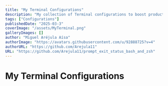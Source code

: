 ```yaml
---
title: "My Terminal Configurations"
description: "My collection of Terminal configurations to boost productivity and make it look cool."
tags: ["Configurations"]
publishedDate: "2025-03-3"
coverImage: "/assets/MyTerminal.png"
galleryImages: []
author: "Miguel Aréjula Aísa"
authorImage: "https://avatars.githubusercontent.com/u/92888725?v=4"
authorURL: "https://github.com/Arejula11"
URL: "https://github.com/Arejula11/prompt_exit_status_bash_and_zsh"
---
```


# My Terminal Configurations